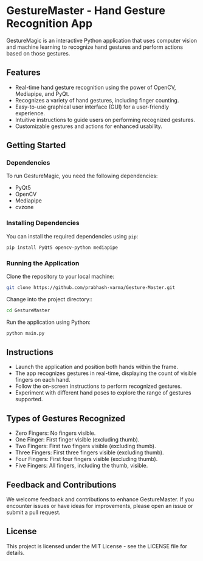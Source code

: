 # GestureMaster - Hand Gesture Recognition App

GestureMagic is an interactive Python application that uses computer vision and machine learning to recognize hand gestures and perform actions based on those gestures.

## Features

- Real-time hand gesture recognition using the power of OpenCV, Mediapipe, and PyQt.
- Recognizes a variety of hand gestures, including finger counting.
- Easy-to-use graphical user interface (GUI) for a user-friendly experience.
- Intuitive instructions to guide users on performing recognized gestures.
- Customizable gestures and actions for enhanced usability.

## Getting Started

### Dependencies

To run GestureMagic, you need the following dependencies:

- PyQt5
- OpenCV
- Mediapipe
- cvzone

### Installing Dependencies

You can install the required dependencies using `pip`:

```bash
pip install PyQt5 opencv-python mediapipe
```

### Running the Application
Clone the repository to your local machine:
```bash
git clone https://github.com/prabhash-varma/Gesture-Master.git
```

Change into the project directory::
```bash
cd GestureMaster
```

Run the application using Python:
```bash
python main.py
```


## Instructions

- Launch the application and position both hands within the frame.
- The app recognizes gestures in real-time, displaying the count of visible fingers on each hand.
- Follow the on-screen instructions to perform recognized gestures.
- Experiment with different hand poses to explore the range of gestures supported.

## Types of Gestures Recognized
- Zero Fingers: No fingers visible.
- One Finger: First finger visible (excluding thumb).
- Two Fingers: First two fingers visible (excluding thumb).
- Three Fingers: First three fingers visible (excluding thumb).
- Four Fingers: First four fingers visible (excluding thumb).
- Five Fingers: All fingers, including the thumb, visible.



## Feedback and Contributions
We welcome feedback and contributions to enhance GestureMaster. If you encounter issues or have ideas for improvements, please open an issue or submit a pull request.

## License
This project is licensed under the MIT License - see the LICENSE file for details.
